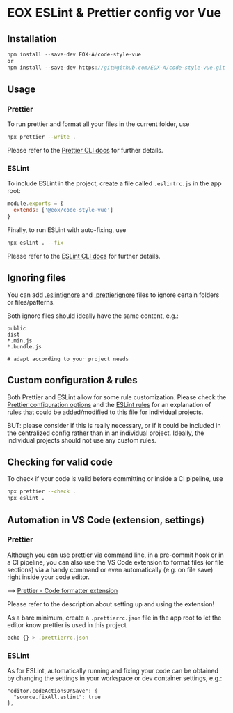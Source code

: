 # EOX ESLint & Prettier config vor Vue
## Installation
```js
npm install --save-dev EOX-A/code-style-vue
or
npm install --save-dev https://git@github.com/EOX-A/code-style-vue.git
```
## Usage
### Prettier
To run prettier and format all your files in the current folder, use
```bash
npx prettier --write .
```

Please refer to the [Prettier CLI docs](https://prettier.io/docs/en/cli.html) for further details.

### ESLint
To include ESLint in the project, create a file called `.eslintrc.js` in the app root:
```js
module.exports = {
  extends: ['@eox/code-style-vue']
}
```
Finally, to run ESLint with auto-fixing, use
```bash
npx eslint . --fix
```

Please refer to the [ESLint CLI docs](https://eslint.org/docs/latest/user-guide/command-line-interface) for further details.

## Ignoring files
You can add [.eslintignore](https://eslint.org/docs/latest/user-guide/configuring/ignoring-code) and [.prettierignore](https://prettier.io/docs/en/ignore.html) files to ignore certain folders or files/patterns.

Both ignore files should ideally have the same content, e.g.:

```
public
dist
*.min.js
*.bundle.js

# adapt according to your project needs
```

## Custom configuration & rules
Both Prettier and ESLint allow for some rule customization. Please check the [Prettier configuration options](https://prettier.io/docs/en/options.html) and the [ESLint rules](https://eslint.org/docs/rules/) for an explanation of rules that could be added/modified to this file for individual projects.

BUT: please consider if this is really necessary, or if it could be included in the centralized config rather than in an individual project. Ideally, the individual projects should not use any custom rules.

## Checking for valid code
To check if your code is valid before committing or inside a CI pipeline, use
```bash
npx prettier --check .
npx eslint .
```

## Automation in VS Code (extension, settings)
### Prettier
Although you can use prettier via command line, in a pre-commit hook or in a CI pipeline, you can also use the VS Code extension to format files (or file sections) via a handy command or even automatically (e.g. on file save) right inside your code editor.

--> [Prettier - Code formatter extension](https://marketplace.visualstudio.com/items?itemName=esbenp.prettier-vscode)

Please refer to the description about setting up and using the extension!

As a bare minimum, create a `.prettierrc.json` file in the app root to let the editor know prettier is used in this project
```js
echo {} > .prettierrc.json
```
### ESLint
As for ESLint, automatically running and fixing your code can be obtained by changing the settings in your workspace or dev container settings, e.g.:
```
"editor.codeActionsOnSave": {
  "source.fixAll.eslint": true
},
```
